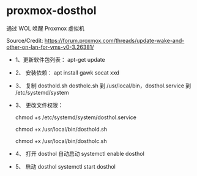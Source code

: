 # proxmox-dosthol
通过  WOL  唤醒 Proxmox  虚拟机 

Source/Credit: https://forum.proxmox.com/threads/update-wake-and-other-on-lan-for-vms-v0-3.26381/

- 1、更新软件包列表：
   apt-get update
- 2、 安装依赖：
   apt install gawk socat xxd
- 3、 复制 dosthold.sh dostholc.sh 到 /usr/local/bin，dosthol.service 到 /etc/systemd/system
- 3、 更改文件权限：
   
   chmod +s /etc/systemd/system/dosthol.service
   
   chmod +x /usr/local/bin/dosthold.sh
   
   chmod +x /usr/local/bin/dostholc.sh
- 4、 打开 dosthol 自动启动
   systemctl enable dosthol
- 5、 启动 dosthol
   systemctl start dosthol
